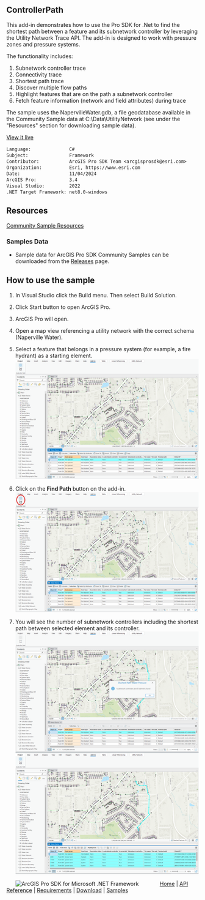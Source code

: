 ## ControllerPath

<!-- TODO: Write a brief abstract explaining this sample -->
This add-in demonstrates how to use the Pro SDK for .Net to find the shortest path between a feature  and its subnetwork controller by leveraging the Utility Network Trace API. The add-in is designed to work with pressure zones and pressure systems.  
  
The functionality includes:  
  
1. Subnetwork controller trace  
2. Connectivity trace  
3. Shortest path trace  
4. Discover multiple flow paths  
5. Highlight features that are on the path a subnetwork controller  
6. Fetch feature information (network and field attributes) during  trace  
  
The sample uses the NapervilleWater.gdb, a file geodatabase available in the Community Sample data at C:\Data\UtilityNetwork (see under the "Resources" section for downloading sample data).  
  
  


<a href="https://pro.arcgis.com/en/pro-app/sdk/" target="_blank">View it live</a>

<!-- TODO: Fill this section below with metadata about this sample-->
```
Language:              C#
Subject:               Framework
Contributor:           ArcGIS Pro SDK Team <arcgisprosdk@esri.com>
Organization:          Esri, https://www.esri.com
Date:                  11/04/2024
ArcGIS Pro:            3.4
Visual Studio:         2022
.NET Target Framework: net8.0-windows
```

## Resources

[Community Sample Resources](https://github.com/Esri/arcgis-pro-sdk-community-samples#resources)

### Samples Data

* Sample data for ArcGIS Pro SDK Community Samples can be downloaded from the [Releases](https://github.com/Esri/arcgis-pro-sdk-community-samples/releases) page.  

## How to use the sample
<!-- TODO: Explain how this sample can be used. To use images in this section, create the image file in your sample project's screenshots folder. Use relative url to link to this image using this syntax: ![My sample Image](FacePage/SampleImage.png) -->
1. In Visual Studio click the Build menu.  Then select Build Solution.
 2. Click Start button to open ArcGIS Pro.  
 3. ArcGIS Pro will open.  
 4. Open a map view referencing a utility network with the correct schema (Naperville Water).  
   
 5. Select a feature that belongs in a pressure system (for example, a fire hydrant) as a starting element.  
 ![UI](Screenshots/Screenshot1.PNG)    
   
 6. Click on the **Find Path** button on the add-in.  
 ![UI](Screenshots/Screenshot2.PNG)  
   
 7. You will see the number of subnetwork controllers including the shortest path between selected element and its controller.  
 ![UI](Screenshots/Screenshot4.PNG)  
 ![UI](Screenshots/Screenshot3.PNG)    
  

<!-- End -->

&nbsp;&nbsp;&nbsp;&nbsp;&nbsp;&nbsp;<img src="https://esri.github.io/arcgis-pro-sdk/images/ArcGISPro.png"  alt="ArcGIS Pro SDK for Microsoft .NET Framework" height = "20" width = "20" align="top"  >
&nbsp;&nbsp;&nbsp;&nbsp;&nbsp;&nbsp;&nbsp;&nbsp;&nbsp;&nbsp;&nbsp;&nbsp;
[Home](https://github.com/Esri/arcgis-pro-sdk/wiki) | <a href="https://pro.arcgis.com/en/pro-app/latest/sdk/api-reference" target="_blank">API Reference</a> | [Requirements](https://github.com/Esri/arcgis-pro-sdk/wiki#requirements) | [Download](https://github.com/Esri/arcgis-pro-sdk/wiki#installing-arcgis-pro-sdk-for-net) | <a href="https://github.com/esri/arcgis-pro-sdk-community-samples" target="_blank">Samples</a>
